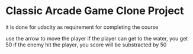 # Classic Arcade Game Clone Project
it is done for udacity as requirement for completing the course 


use the arrow to move the player
if the player can get to the water, you get 50
if the enemy hit the player, you score will be substracted by 50

